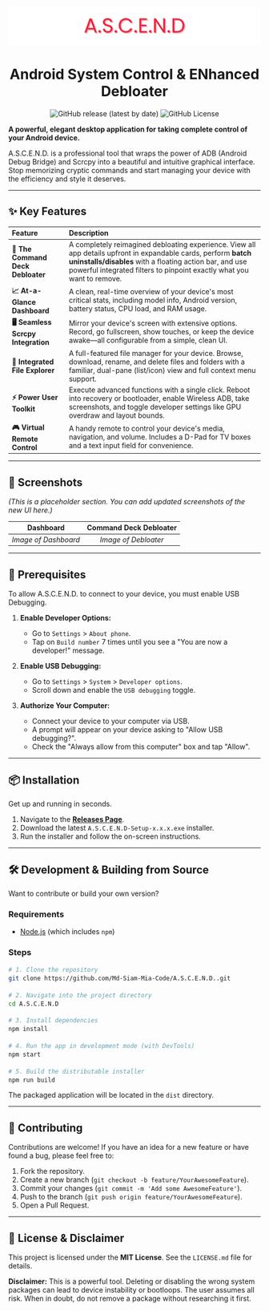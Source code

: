 <img src="./assets/img/Banner.png" alt="A.S.C.E.N.D. Application Screenshot"/>

<h1 style="text-align: center; width: 100%;">Android System Control & ENhanced Debloater</h2>
<div style="text-align: center">

![GitHub release (latest by date)](https://img.shields.io/github/v/release/Md-Siam-Mia-Code/A.S.C.E.N.D.?style=for-the-badge)
![GitHub License](https://img.shields.io/github/license/Md-Siam-Mia-Code/A.S.C.E.N.D.?style=for-the-badge)

</div>

**A powerful, elegant desktop application for taking complete control of your Android device.**

A.S.C.E.N.D. is a professional tool that wraps the power of ADB (Android Debug Bridge) and Scrcpy into a beautiful and intuitive graphical interface. Stop memorizing cryptic commands and start managing your device with the efficiency and style it deserves.

---

## ✨ Key Features

| Feature                            | Description                                                                                                                                                                                                                                         |
| :--------------------------------- | :-------------------------------------------------------------------------------------------------------------------------------------------------------------------------------------------------------------------------------------------------- |
| **🚀 The Command Deck Debloater**  | A completely reimagined debloating experience. View all app details upfront in expandable cards, perform **batch uninstalls/disables** with a floating action bar, and use powerful integrated filters to pinpoint exactly what you want to remove. |
| **📈 At-a-Glance Dashboard**       | A clean, real-time overview of your device's most critical stats, including model info, Android version, battery status, CPU load, and RAM usage.                                                                                                   |
| **🖥️ Seamless Scrcpy Integration** | Mirror your device's screen with extensive options. Record, go fullscreen, show touches, or keep the device awake—all configurable from a simple, clean UI.                                                                                         |
| **📂 Integrated File Explorer**    | A full-featured file manager for your device. Browse, download, rename, and delete files and folders with a familiar, dual-pane (list/icon) view and full context menu support.                                                                     |
| **⚡ Power User Toolkit**          | Execute advanced functions with a single click. Reboot into recovery or bootloader, enable Wireless ADB, take screenshots, and toggle developer settings like GPU overdraw and layout bounds.                                                       |
| **🎮 Virtual Remote Control**      | A handy remote to control your device's media, navigation, and volume. Includes a D-Pad for TV boxes and a text input field for convenience.                                                                                                        |

---

## 📸 Screenshots

_(This is a placeholder section. You can add updated screenshots of the new UI here.)_

|      Dashboard       | Command Deck Debloater |
| :------------------: | :--------------------: |
| _Image of Dashboard_ |  _Image of Debloater_  |

---

## 🚦 Prerequisites

To allow A.S.C.E.N.D. to connect to your device, you must enable USB Debugging.

1. **Enable Developer Options:**

    - Go to `Settings` > `About phone`.
    - Tap on `Build number` 7 times until you see a "You are now a developer!" message.

2. **Enable USB Debugging:**

    - Go to `Settings` > `System` > `Developer options`.
    - Scroll down and enable the `USB debugging` toggle.

3. **Authorize Your Computer:**
    - Connect your device to your computer via USB.
    - A prompt will appear on your device asking to "Allow USB debugging?".
    - Check the "Always allow from this computer" box and tap "Allow".

---

## 📦 Installation

Get up and running in seconds.

1. Navigate to the **[Releases Page](https://github.com/Md-Siam-Mia-Code/A.S.C.E.N.D./releases)**.
2. Download the latest `A.S.C.E.N.D-Setup-x.x.x.exe` installer.
3. Run the installer and follow the on-screen instructions.

---

## 🛠️ Development & Building from Source

Want to contribute or build your own version?

### Requirements

- [Node.js](https://nodejs.org/) (which includes `npm`)

### Steps

```bash
# 1. Clone the repository
git clone https://github.com/Md-Siam-Mia-Code/A.S.C.E.N.D..git

# 2. Navigate into the project directory
cd A.S.C.E.N.D

# 3. Install dependencies
npm install

# 4. Run the app in development mode (with DevTools)
npm start

# 5. Build the distributable installer
npm run build
```

The packaged application will be located in the `dist` directory.

---

## 🤝 Contributing

Contributions are welcome! If you have an idea for a new feature or have found a bug, please feel free to:

1. Fork the repository.
2. Create a new branch (`git checkout -b feature/YourAwesomeFeature`).
3. Commit your changes (`git commit -m 'Add some AwesomeFeature'`).
4. Push to the branch (`git push origin feature/YourAwesomeFeature`).
5. Open a Pull Request.

---

## 📜 License & Disclaimer

This project is licensed under the **MIT License**. See the `LICENSE.md` file for details.

**Disclaimer:** This is a powerful tool. Deleting or disabling the wrong system packages can lead to device instability or bootloops. The user assumes all risk. When in doubt, do not remove a package without researching it first.